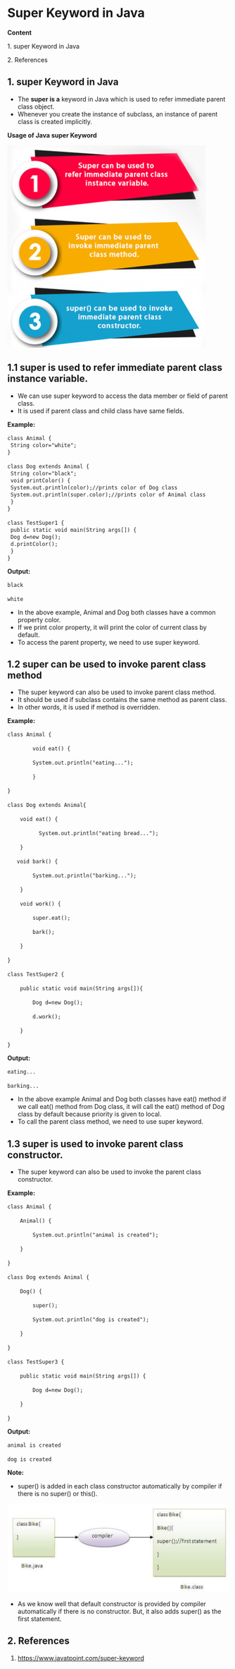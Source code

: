 # Super Keyword in Java

**Content**

1\. super Keyword in Java

2\. References

## 1. super Keyword in Java

-   The **super is a** keyword in Java which is used to refer immediate parent class object.
-   Whenever you create the instance of subclass, an instance of parent class is created implicitly.

**Usage of Java super Keyword**

![](media/usage-super-keyword.png)

## 1.1 super is used to refer immediate parent class instance variable.

-   We can use super keyword to access the data member or field of parent class.
-   It is used if parent class and child class have same fields.

**Example:**

```
class Animal {
 String color="white";
}

class Dog extends Animal {
 String color="black";
 void printColor() {
 System.out.println(color);//prints color of Dog class
 System.out.println(super.color);//prints color of Animal class
 }
}

class TestSuper1 {
 public static void main(String args[]) {
 Dog d=new Dog();
 d.printColor();
 }
}
```

**Output:**

```
black

white
```

-   In the above example, Animal and Dog both classes have a common property color.
-   If we print color property, it will print the color of current class by default.
-   To access the parent property, we need to use super keyword.

## 1.2 super can be used to invoke parent class method

-   The super keyword can also be used to invoke parent class method.
-   It should be used if subclass contains the same method as parent class.
-   In other words, it is used if method is overridden.

**Example:**

```
class Animal {

        void eat() {
        
        System.out.println("eating...");
        
        }

}

class Dog extends Animal{

    void eat() {
              
          System.out.println("eating bread...");
        
    }

   void bark() {
            
        System.out.println("barking...");
            
    }
    
    void work() {

        super.eat();

        bark();

    }

}

class TestSuper2 {

    public static void main(String args[]){

        Dog d=new Dog();

        d.work();

    }

}
```

**Output:**

```
eating...

barking...
```

-   In the above example Animal and Dog both classes have eat() method if we call eat() method from Dog class, it will call the eat() method of Dog class by default because priority is given to local.
-   To call the parent class method, we need to use super keyword.

## 1.3 super is used to invoke parent class constructor.

-   The super keyword can also be used to invoke the parent class constructor.

**Example:**

```
class Animal {

    Animal() {
    
        System.out.println("animal is created");
    
    }

}

class Dog extends Animal {

    Dog() {

        super();

        System.out.println("dog is created");

    }

}

class TestSuper3 {

    public static void main(String args[]) {

        Dog d=new Dog();

    }
    
}
```

**Output:**

```
animal is created

dog is created
```

**Note:**

-   super() is added in each class constructor automatically by compiler if there is no super() or this().

![](media/compiler-super.png)

-   As we know well that default constructor is provided by compiler automatically if there is no constructor. But, it also adds super() as the first statement.

## 2. References

1.  https://www.javatpoint.com/super-keyword

